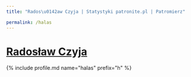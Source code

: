 ```yaml
---
title: "Rados\u0142aw Czyja | Statystyki patronite.pl | Patromierz"

permalink: /halas
---
```


# [Radosław Czyja](https://patronite.pl/halas)

{% include profile.md name="halas" prefix="h" %}
